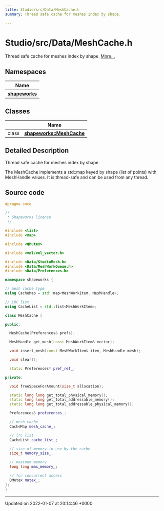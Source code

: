 ```yaml
---
title: Studio/src/Data/MeshCache.h
summary: Thread safe cache for meshes index by shape. 

---
```


# Studio/src/Data/MeshCache.h

Thread safe cache for meshes index by shape.  [More...](#detailed-description)

## Namespaces

| Name           |
| -------------- |
| **[shapeworks](../Namespaces/namespaceshapeworks.md)**  |

## Classes

|                | Name           |
| -------------- | -------------- |
| class | **[shapeworks::MeshCache](../Classes/classshapeworks_1_1MeshCache.md)**  |

## Detailed Description

Thread safe cache for meshes index by shape. 

The MeshCache implements a std::map keyed by shape (list of points) with MeshHandle values. It is thread-safe and can be used from any thread. 




## Source code

```cpp
#pragma once

/*
 * Shapeworks license
 */

#include <list>
#include <map>

#include <QMutex>

#include <vnl/vnl_vector.h>

#include <Data/StudioMesh.h>
#include <Data/MeshWorkQueue.h>
#include <Data/Preferences.h>

namespace shapeworks {

// mesh cache type
using CacheMap = std::map<MeshWorkItem, MeshHandle>;

// LRC list
using CacheList = std::list<MeshWorkItem>;

class MeshCache {

public:

  MeshCache(Preferences& prefs);

  MeshHandle get_mesh(const MeshWorkItem& vector);

  void insert_mesh(const MeshWorkItem& item, MeshHandle mesh);

  void clear();

  static Preferences* pref_ref_;

private:

  void freeSpaceForAmount(size_t allocation);

  static long long get_total_physical_memory();
  static long long get_total_addressable_memory();
  static long long get_total_addressable_physical_memory();

  Preferences& preferences_;

  // mesh cache
  CacheMap mesh_cache_;

  // lrc list
  CacheList cache_list_;

  // size of memory in use by the cache
  size_t memory_size_;

  // maximum memory
  long long max_memory_;

  // for concurrent access
  QMutex mutex_;
};
}
```


-------------------------------

Updated on 2022-01-07 at 20:14:46 +0000

